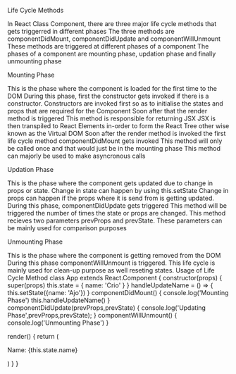 
Life Cycle Methods

In React Class Component, there are three major life cycle methods that gets triggerred in different phases
The three methods are componentDidMount, componentDidUpdate and componentWillUnmount
These methods are triggered at different phases of a component
The phases of a component are mounting phase, updation phase and finally unmounting phase

Mounting Phase

This is the phase where the component is loaded for the first time to the DOM
During this phase, first the constructor gets invoked if there is a constructor.
Constructors are invoked first so as to initialise the states and props that are required for the Component
Soon after that the render method is triggered
This method is responsible for returning JSX
JSX is then transpiled to React Elements in-order to form the React Tree other wise known as the Virtual DOM
Soon after the render method is invoked the first life cycle method componentDidMount gets invoked
This method will only be called once and that would just be in the mounting phase
This method can majorly be used to make asyncronous calls

Updation Phase

This is the phase where the component gets updated due to change in props or state.
Change in state can happen by using this.setState
Change in props can happen if the props where it is send from is getting updated.
During this phase, componentDidUpdate gets triggered
This method will be triggered the number of times the state or props are changed.
This method recieves two parameters prevProps and prevState.
These parameters can be mainly used for comparison purposes

Unmounting Phase

This is the phase where the component is getting removed from the DOM
During this phase componentWillUnmount is triggered.
This life cycle is mainly used for clean-up purpose as well reseting states.
Usage of Life Cycle Method
class App extends React.Component {
  constructor(props) {
    super(props)
    this.state = {
      name: 'Crio'
    }
  }
  handleUpdateName = () => {
    this.setState({name: 'Ajo'})
  }
  componentDidMount() {
    console.log('Mounting Phase')
    this.handleUpdateName()
  }
  componentDidUpdate(prevProps,prevState) {
    console.log('Updating Phase',prevProps,prevState);
  }
  componentWillUnmount() {
    console.log('Unmounting Phase')
  }

  render() {
    return (
      <p>Name: {this.state.name}</p>
    )
  }
}
